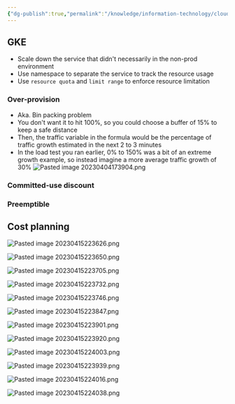 ```yaml
---
{"dg-publish":true,"permalink":"/knowledge/information-technology/cloud/google-cloud/cost-optimization/","dgPassFrontmatter":true}
---
```


## GKE
- Scale down the service that didn't necessarily in the non-prod environment
- Use namespace to separate the service to track the resource usage
- Use `resource quota` and `limit range` to enforce resource limitation
### Over-provision
- Aka. Bin packing problem
- You don't want it to hit 100%, so you could choose a buffer of 15% to keep a safe distance
- Then, the traffic variable in the formula would be the percentage of traffic growth estimated in the next 2 to 3 minutes
- In the load test you ran earlier, 0% to 150% was a bit of an extreme growth example, so instead imagine a more average traffic growth of 30%
![Pasted image 20230404173904.png](/img/user/Attachments/Pasted%20image%2020230404173904.png)
### Committed-use discount
### Preemptible
## Cost planning
![Pasted image 20230415223626.png](/img/user/Attachments/Pasted%20image%2020230415223626.png)

![Pasted image 20230415223650.png](/img/user/Attachments/Pasted%20image%2020230415223650.png)

![Pasted image 20230415223705.png](/img/user/Attachments/Pasted%20image%2020230415223705.png)

![Pasted image 20230415223732.png](/img/user/Attachments/Pasted%20image%2020230415223732.png)

![Pasted image 20230415223746.png](/img/user/Attachments/Pasted%20image%2020230415223746.png)

![Pasted image 20230415223847.png](/img/user/Attachments/Pasted%20image%2020230415223847.png)

![Pasted image 20230415223901.png](/img/user/Attachments/Pasted%20image%2020230415223901.png)

![Pasted image 20230415223920.png](/img/user/Attachments/Pasted%20image%2020230415223920.png)

![Pasted image 20230415224003.png](/img/user/Attachments/Pasted%20image%2020230415224003.png)

![Pasted image 20230415223939.png](/img/user/Attachments/Pasted%20image%2020230415223939.png)

![Pasted image 20230415224016.png](/img/user/Attachments/Pasted%20image%2020230415224016.png)

![Pasted image 20230415224038.png](/img/user/Attachments/Pasted%20image%2020230415224038.png)
